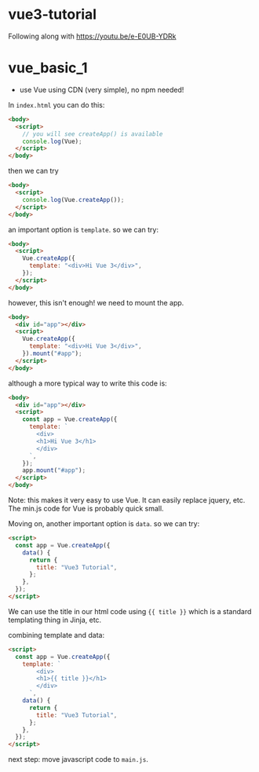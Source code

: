 # vue3-tutorial

Following along with https://youtu.be/e-E0UB-YDRk

# vue_basic_1

- use Vue using CDN (very simple), no npm needed!

In `index.html` you can do this:

```html
<body>
  <script>
    // you will see createApp() is available
    console.log(Vue);
  </script>
</body>
```

then we can try

```html
<body>
  <script>
    console.log(Vue.createApp());
  </script>
</body>
```

an important option is `template`. so we can try:

```html
<body>
  <script>
    Vue.createApp({
      template: "<div>Hi Vue 3</div>",
    });
  </script>
</body>
```

however, this isn't enough! we need to mount the app.

```html
<body>
  <div id="app"></div>
  <script>
    Vue.createApp({
      template: "<div>Hi Vue 3</div>",
    }).mount("#app");
  </script>
</body>
```

although a more typical way to write this code is:

```html
<body>
  <div id="app"></div>
  <script>
    const app = Vue.createApp({
      template: `
        <div>
        <h1>Hi Vue 3</h1>
        </div>
      `,
    });
    app.mount("#app");
  </script>
</body>
```

Note: this makes it very easy to use Vue. It can easily replace jquery, etc. The min.js code for Vue is probably quick small.

Moving on, another important option is `data`. so we can try:

<!-- note that data is a function, called functional data -->

```html
<script>
  const app = Vue.createApp({
    data() {
      return {
        title: "Vue3 Tutorial",
      };
    },
  });
</script>
```

We can use the title in our html code using `{{ title }}` which is a standard templating thing in Jinja, etc.

combining template and data:

```html
<script>
  const app = Vue.createApp({
    template: `
        <div>
        <h1>{{ title }}</h1>
        </div>
      `,
    data() {
      return {
        title: "Vue3 Tutorial",
      };
    },
  });
</script>
```

next step: move javascript code to ``main.js``.